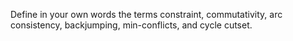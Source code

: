 

Define in your own words the terms constraint, commutativity, arc
consistency, backjumping, min-conflicts, and cycle cutset.
